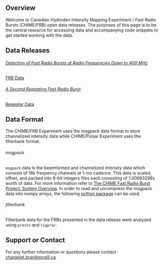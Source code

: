 ## Overview

Welcome to Canadian Hydroden Intensity Mapping Experiment / Fast Radio Bursts (CHIME/FRB) open data releases. The purposes of this page is to be the central resource for accessing data and accompanying code snippets to get started working with the data.

## Data Releases

###### [Detection of Fast Radio Bursts at Radio Frequencies Down to 400 MHz](https://arxiv.org/pdf/1901.04524.pdf)

[FRB Data](http://www.canfar.net/storage/list/AstroDataCitationDOI/CISTI.CANFAR/19.0004)

###### [A Second Repeating Fast Radio Burst](https://arxiv.org/pdf/1901.04525.pdf)

[Repeater Data](http://www.canfar.net/storage/list/AstroDataCitationDOI/CISTI.CANFAR/19.0005)

## Data Format
The CHIME/FRB Experiment uses the msgpack data format to store channelized intensity data while CHIME/Pulsar Experiment uses the filterbank format.

###### msgpack
`msgpack` data is the beamformed and channelized intensity data which consists of 16k frequency channels at 1-ms cadence. This data is scaled, offset, and packed into 8-bit integers files each consisting of 1.00663296s worth of data. For more information refer to [The CHIME Fast Radio Burst Project: System Overview](https://arxiv.org/pdf/1803.11235.pdf). In order to read and uncompress the msgpack data into numpy arrays, the following [python package]() can be used.


###### filterbank
Filterbank data for the FRBs presented in the data release were analyzed using `presto` and `sigproc`.

## Support or Contact
For any further information or questions please contact charanjot.brar@mcgill.ca
